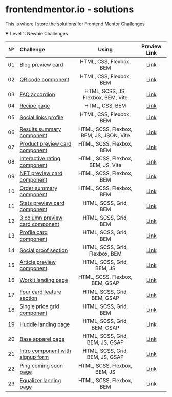 # frontendmentor.io - solutions

This is where I store the solutions for Frontend Mentor Challenges

<details open>
<summary>Level 1: Newbie Challenges</summary>

| № | Challenge | Using | Preview Link |
| :---: | :--- | :---: | :---: |
| 01 | [Blog preview card](https://github.com/ankkiel/frontend-mentor-solutions/tree/main/blog-preview-card-main) | HTML, CSS, Flexbox, BEM | [Link](https://ankkiel.github.io/frontend-mentor-solutions/blog-preview-card-main/) |
| 02 | [QR code component](https://github.com/ankkiel/frontend-mentor-solutions/tree/main/qr-code-component-main) | HTML, CSS, Flexbox, BEM | [Link](https://ankkiel.github.io/frontend-mentor-solutions/qr-code-component-main/) |
| 03 | [FAQ accordion](https://github.com/ankkiel/frontend-mentor-solutions/tree/main/faq-accordion-main) | HTML, SCSS, JS, Flexbox, BEM, Vite | [Link](https://ankkiel.github.io/frontend-mentor-solutions/faq-accordion-main/) |
| 04 | [Recipe page](https://github.com/ankkiel/frontend-mentor-solutions/tree/main/recipe-page-main) | HTML, CSS, BEM | [Link](https://ankkiel.github.io/frontend-mentor-solutions/recipe-page-main/) |
| 05 | [Social links profile](https://github.com/ankkiel/frontend-mentor-solutions/tree/main/social-links-profile-main) | HTML, CSS, Flexbox, BEM | [Link](https://ankkiel.github.io/frontend-mentor-solutions/social-links-profile-main/) |
| 06 | [Results summary component](https://github.com/ankkiel/frontend-mentor-solutions/tree/main/results-summary-component-main) | HTML, SCSS, Flexbox, BEM, JS, JSON, Vite | [Link](https://ankkiel.github.io/frontend-mentor-solutions/results-summary-component-main/) |
| 07 | [Product preview card component](https://github.com/ankkiel/frontend-mentor-solutions/tree/main/product-preview-card-component-main) | HTML, SCSS, Flexbox, BEM | [Link](https://ankkiel.github.io/frontend-mentor-solutions/product-preview-card-component-main/) |
| 08 | [Interactive rating component](https://github.com/ankkiel/frontend-mentor-solutions/tree/main/interactive-rating-component-main) | HTML, SCSS, Flexbox, BEM, JS, Vite | [Link](https://ankkiel.github.io/frontend-mentor-solutions/interactive-rating-component-main/) |
| 09 | [NFT preview card component](https://github.com/ankkiel/frontend-mentor-solutions/tree/main/nft-preview-card-component-main) | HTML, SCSS, Flexbox, BEM  | [Link](https://ankkiel.github.io/frontend-mentor-solutions/nft-preview-card-component-main/) |
| 10 | [Order summary component](https://github.com/ankkiel/frontend-mentor-solutions/tree/main/order-summary-component) | HTML, SCSS, Flexbox, BEM  | [Link](https://ankkiel.github.io/frontend-mentor-solutions/order-summary-component/) |
| 11 | [Stats preview card component](https://github.com/ankkiel/frontend-mentor-solutions/tree/main/stats-preview-card-component) | HTML, SCSS, Grid, BEM  | [Link](https://ankkiel.github.io/frontend-mentor-solutions/stats-preview-card-component/) |
| 12 | [3 column preview card component](https://github.com/ankkiel/frontend-mentor-solutions/tree/main/3-column-preview-card-component) | HTML, SCSS, Grid, BEM  | [Link](https://ankkiel.github.io/frontend-mentor-solutions/3-column-preview-card-component/) |
| 13 | [Profile card component](https://github.com/ankkiel/frontend-mentor-solutions/tree/main/profile-card-component) | HTML, SCSS, Grid, BEM  | [Link](https://ankkiel.github.io/frontend-mentor-solutions/profile-card-component/) |
| 14 | [Social proof section](https://github.com/ankkiel/frontend-mentor-solutions/tree/main/social-proof-section) | HTML, SCSS, Grid, Flexbox, BEM  | [Link](https://ankkiel.github.io/frontend-mentor-solutions/social-proof-section/) |
| 15 | [Article preview component](https://github.com/ankkiel/frontend-mentor-solutions/tree/main/article-preview-component) | HTML, SCSS, Grid, BEM, JS  | [Link](https://ankkiel.github.io/frontend-mentor-solutions/article-preview-component/) |
| 16 | [Workit landing page](https://github.com/ankkiel/frontend-mentor-solutions/tree/main/workit-landing-page) | HTML, SCSS, Flexbox, BEM, GSAP  | [Link](https://ankkiel.github.io/frontend-mentor-solutions/workit-landing-page/) |
| 17 | [Four card feature section](https://github.com/ankkiel/frontend-mentor-solutions/tree/main/four-card-feature-section) | HTML, SCSS, Grid, BEM, GSAP  | [Link](https://ankkiel.github.io/frontend-mentor-solutions/four-card-feature-section/) |
| 18 | [Single price grid component](https://github.com/ankkiel/frontend-mentor-solutions/tree/main/single-price-grid-component) | HTML, SCSS, Grid, BEM  | [Link](https://ankkiel.github.io/frontend-mentor-solutions/single-price-grid-component/) |
| 19 | [Huddle landing page](https://github.com/ankkiel/frontend-mentor-solutions/tree/main/huddle-landing-page-with-single-introductory-section) | HTML, SCSS, Grid, BEM, GSAP  | [Link](https://ankkiel.github.io/frontend-mentor-solutions/huddle-landing-page-with-single-introductory-section/) |
| 20 | [Base apparel page](https://github.com/ankkiel/frontend-mentor-solutions/tree/main/base-apparel-coming-soon) | HTML, SCSS, Grid, BEM, JS, GSAP  | [Link](https://ankkiel.github.io/frontend-mentor-solutions/base-apparel-coming-soon/) |
| 21 | [Intro component with signup form](https://github.com/ankkiel/frontend-mentor-solutions/tree/main/intro-component-with-signup-form) | HTML, SCSS, Grid, BEM, JS, GSAP  | [Link](https://ankkiel.github.io/frontend-mentor-solutions/intro-component-with-signup-form/) |
| 22 | [Ping coming soon page](https://github.com/ankkiel/frontend-mentor-solutions/tree/main/ping-coming-soon-page) | HTML, SCSS, Flexbox, BEM, JS  | [Link](https://ankkiel.github.io/frontend-mentor-solutions/ping-coming-soon-page/) |
| 23 | [Equalizer landing page](https://github.com/ankkiel/frontend-mentor-solutions/tree/main/equalizer-landing-page) | HTML, SCSS, Flexbox, BEM | [Link](https://ankkiel.github.io/frontend-mentor-solutions/equalizer-landing-page/) |
</details>
